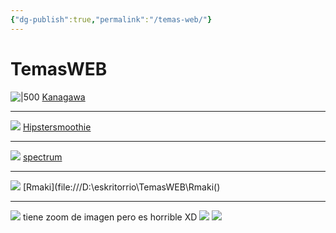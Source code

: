 ```yaml
---
{"dg-publish":true,"permalink":"/temas-web/"}
---
```




# TemasWEB

![|500](https://i.imgur.com/e3KhVti.png)
[Kanagawa](file:///D:\eskritorrio\TemasWEB\kanegawa.html)

---

![](https://i.imgur.com/zNo1dWE.png)
[Hipstersmoothie](file:///D:/eskritorrio/TemasWEB/hypersmoothie.html)

---

![](https://i.imgur.com/WohGEdw.png)
[spectrum](file:///D:/eskritorrio/TemasWEB/spectrum.html)

---

![](https://i.imgur.com/RHClSLg.png)
[Rmaki](file:///D:\eskritorrio\TemasWEB\Rmaki()

---

![](https://i.imgur.com/Foqch2j.png)
tiene zoom de imagen pero es horrible XD
![](https://i.imgur.com/5aNcdvd.png)
![](https://i.imgur.com/Dyu9793.png)
